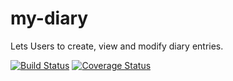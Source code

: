 # my-diary
Lets Users to create, view and modify diary entries.

[![Build Status](https://travis-ci.org/obulaworld/my-diary.svg?branch=staging)](https://travis-ci.org/obulaworld/my-diary)
[![Coverage Status](https://coveralls.io/repos/github/obulaworld/my-diary/badge.svg?branch=staging)](https://coveralls.io/github/obulaworld/my-diary?branch=staging)

